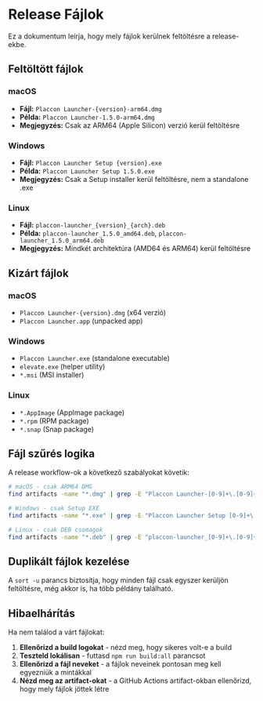 # Release Fájlok

Ez a dokumentum leírja, hogy mely fájlok kerülnek feltöltésre a release-ekbe.

## Feltöltött fájlok

### macOS
- **Fájl:** `Placcon Launcher-{version}-arm64.dmg`
- **Példa:** `Placcon Launcher-1.5.0-arm64.dmg`
- **Megjegyzés:** Csak az ARM64 (Apple Silicon) verzió kerül feltöltésre

### Windows
- **Fájl:** `Placcon Launcher Setup {version}.exe`
- **Példa:** `Placcon Launcher Setup 1.5.0.exe`
- **Megjegyzés:** Csak a Setup installer kerül feltöltésre, nem a standalone .exe

### Linux
- **Fájl:** `placcon-launcher_{version}_{arch}.deb`
- **Példa:** `placcon-launcher_1.5.0_amd64.deb`, `placcon-launcher_1.5.0_arm64.deb`
- **Megjegyzés:** Mindkét architektúra (AMD64 és ARM64) kerül feltöltésre

## Kizárt fájlok

### macOS
- `Placcon Launcher-{version}.dmg` (x64 verzió)
- `Placcon Launcher.app` (unpacked app)

### Windows
- `Placcon Launcher.exe` (standalone executable)
- `elevate.exe` (helper utility)
- `*.msi` (MSI installer)

### Linux
- `*.AppImage` (AppImage package)
- `*.rpm` (RPM package)
- `*.snap` (Snap package)

## Fájl szűrés logika

A release workflow-ok a következő szabályokat követik:

```bash
# macOS - csak ARM64 DMG
find artifacts -name "*.dmg" | grep -E "Placcon Launcher-[0-9]+\.[0-9]+\.[0-9]+-arm64"

# Windows - csak Setup EXE
find artifacts -name "*.exe" | grep -E "Placcon Launcher Setup [0-9]+\.[0-9]+\.[0-9]+"

# Linux - csak DEB csomagok
find artifacts -name "*.deb" | grep -E "placcon-launcher_[0-9]+\.[0-9]+\.[0-9]+"
```

## Duplikált fájlok kezelése

A `sort -u` parancs biztosítja, hogy minden fájl csak egyszer kerüljön feltöltésre, még akkor is, ha több példány található.

## Hibaelhárítás

Ha nem találod a várt fájlokat:

1. **Ellenőrizd a build logokat** - nézd meg, hogy sikeres volt-e a build
2. **Teszteld lokálisan** - futtasd `npm run build:all` parancsot
3. **Ellenőrizd a fájl neveket** - a fájlok neveinek pontosan meg kell egyezniük a mintákkal
4. **Nézd meg az artifact-okat** - a GitHub Actions artifact-okban ellenőrizd, hogy mely fájlok jöttek létre 